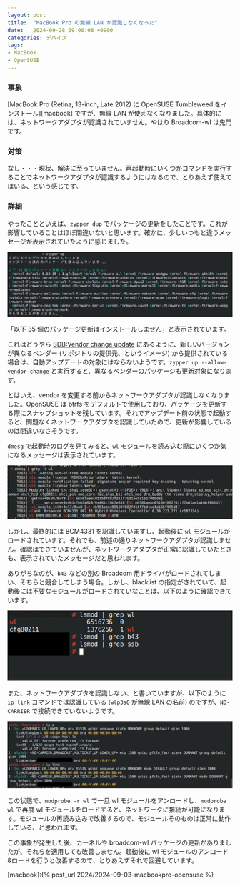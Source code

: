 ```yaml
---
layout: post
title:  "MacBook Pro の無線 LAN が認識しなくなった"
date:   2024-09-28 09:00:08 +0900
categories: デバイス
tags:
- MacBook
- OpenSUSE
---
```

### 事象
[MacBook Pro (Retina, 13-inch, Late 2012) に OpenSUSE Tumbleweed をインストール][macbook] ですが、無線 LAN が使えなくなりました。具体的には、ネットワークアダプタが認識されていません。やはり Broadcom-wl は鬼門です。

### 対策
なし・・・現状、解決に至っていません。再起動時にいくつかコマンドを実行することでネットワークアダプタが認識するようにはなるので、とりあえず使えてはいる、という感じです。

### 詳細
やったことといえば、`zypper dup` でパッケージの更新をしたことです。これが影響していることはほぼ間違いないと思います。確かに、少しいつもと違うメッセージが表示されていたように感じました。

![zypper][img01]

「以下 35 個のパッケージ更新はインストールしません」と表示されています。

これはどうやら [SDB:Vendor change update][vendorchange] にあるように、新しいバージョンが異なるベンダー (リポジトリの提供元、というイメージ) から提供されている場合は、自動アップデートの対象にはならないようです。`zypper up --allow-vendor-change` と実行すると、異なるベンダーのパッケージも更新対象になります。

とはいえ、vendor を変更する前からネットワークアダプタが認識しなくなりました。OpenSUSE は btrfs をデフォルトで使用しており、パッケージを更新する際にスナップショットを残しています。それでアップデート前の状態で起動すると、問題なくネットワークアダプタを認識していたので、更新が影響しているのは間違いなさそうです。

`dmesg` で起動時のログを見てみると、`wl` モジュールを読み込む際にいくつか気になるメッセージは表示されています。

![taints][img02]

しかし、最終的には BCM4331 を認識していますし、起動後に `wl` モジュールがロードされています。それでも、前述の通りネットワークアダプタが認識しません。確認はできていませんが、ネットワークアダプタが正常に認識していたときも、表示されていたメッセージだと思われます。

ありがちなのが、`b43` などの別の Broadcom 用ドライバがロードされてしまい、そちらと競合してしまう場合。しかし、blacklist の指定がされていて、起動後には不要なモジュールがロードされていなことは、以下のように確認できています。

![lsmod][img03]

また、ネットワークアダプタを認識しない、と書いていますが、以下のように `ip link` コマンドでは認識している (`wlp3s0` が無線 LAN の名前) のですが、`NO-CARRIER` で接続できていないようです。

![ip][img04]

この状態で、`modprobe -r wl` で一旦 wl モジュールをアンロードし、`modprobe wl` で再度 wl モジュールをロードすると、ネットワークに接続が可能になります。モジュールの再読み込みで改善するので、モジュールそのものは正常に動作している、と思われます。

この事象が発生した後、カーネルや broadcom-wl パッケージの更新がありましたが、それらを適用しても改善しません。起動後に wl モジュールのアンロード&ロードを行うと改善するので、とりあえずそれで回避しています。

[macbook]:{% post_url 2024/2024-09-03-macbookpro-opensuse %}

[vendorchange]:https://en.opensuse.org/SDB:Vendor_change_update

[img01]:/assets/images/2024/09/ss-20240928-01.png
[img02]:/assets/images/2024/09/ss-20240928-02.png
[img03]:/assets/images/2024/09/ss-20240928-03.png
[img04]:/assets/images/2024/09/ss-20240928-04.png

